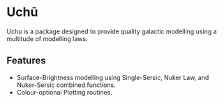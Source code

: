 # Uchū
Uchu is a package designed to provide quality galactic modelling using a multitude of modelling laws.

## Features

* Surface-Brightness modelling using Single-Sersic, Nuker Law, and Nuker-Sersic combined functions.
* Colour-optional Plotting routines.

